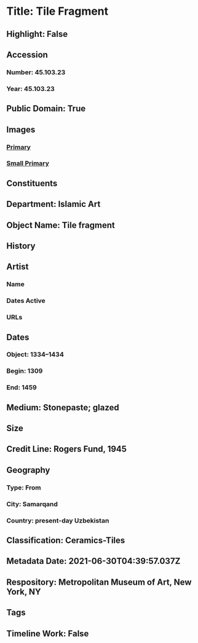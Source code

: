 # Title: Tile Fragment
## Highlight: False
## Accession
### Number: 45.103.23
### Year: 45.103.23
## Public Domain: True
## Images
### [Primary](https://images.metmuseum.org/CRDImages/is/original/sf45-103-23.jpg)
### [Small Primary](https://images.metmuseum.org/CRDImages/is/web-large/sf45-103-23.jpg)
## Constituents
## Department: Islamic Art
## Object Name: Tile fragment
## History
## Artist
### Name
### Dates Active
### URLs
## Dates
### Object: 1334–1434
### Begin: 1309
### End: 1459
## Medium: Stonepaste; glazed
## Size
## Credit Line: Rogers Fund, 1945
## Geography
### Type: From
### City: Samarqand
### Country: present-day Uzbekistan
## Classification: Ceramics-Tiles
## Metadata Date: 2021-06-30T04:39:57.037Z
## Respository: Metropolitan Museum of Art, New York, NY
## Tags
## Timeline Work: False